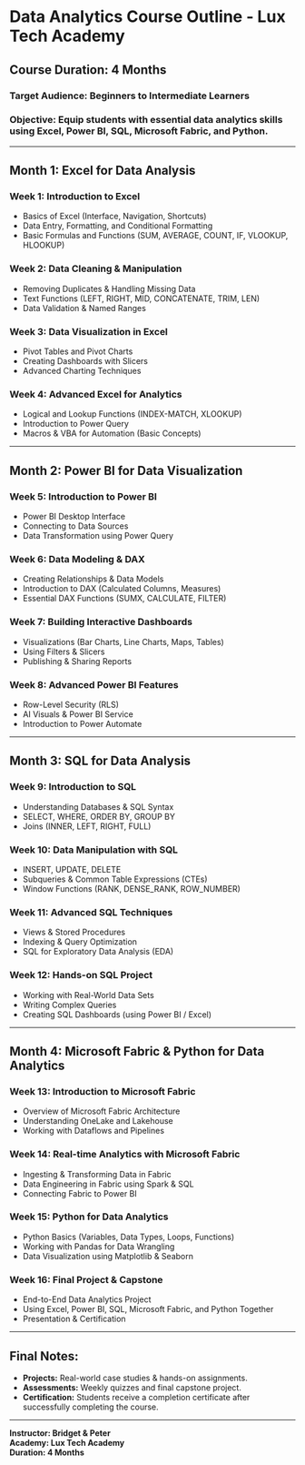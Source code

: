 # Data Analytics Course Outline - Lux Tech Academy

## **Course Duration: 4 Months**
### **Target Audience:** Beginners to Intermediate Learners
### **Objective:** Equip students with essential data analytics skills using **Excel, Power BI, SQL, Microsoft Fabric, and Python**.

---

## **Month 1: Excel for Data Analysis**
### **Week 1: Introduction to Excel**
- Basics of Excel (Interface, Navigation, Shortcuts)
- Data Entry, Formatting, and Conditional Formatting
- Basic Formulas and Functions (SUM, AVERAGE, COUNT, IF, VLOOKUP, HLOOKUP)

### **Week 2: Data Cleaning & Manipulation**
- Removing Duplicates & Handling Missing Data
- Text Functions (LEFT, RIGHT, MID, CONCATENATE, TRIM, LEN)
- Data Validation & Named Ranges

### **Week 3: Data Visualization in Excel**
- Pivot Tables and Pivot Charts
- Creating Dashboards with Slicers
- Advanced Charting Techniques

### **Week 4: Advanced Excel for Analytics**
- Logical and Lookup Functions (INDEX-MATCH, XLOOKUP)
- Introduction to Power Query
- Macros & VBA for Automation (Basic Concepts)

---

## **Month 2: Power BI for Data Visualization**
### **Week 5: Introduction to Power BI**
- Power BI Desktop Interface
- Connecting to Data Sources
- Data Transformation using Power Query

### **Week 6: Data Modeling & DAX**
- Creating Relationships & Data Models
- Introduction to DAX (Calculated Columns, Measures)
- Essential DAX Functions (SUMX, CALCULATE, FILTER)

### **Week 7: Building Interactive Dashboards**
- Visualizations (Bar Charts, Line Charts, Maps, Tables)
- Using Filters & Slicers
- Publishing & Sharing Reports

### **Week 8: Advanced Power BI Features**
- Row-Level Security (RLS)
- AI Visuals & Power BI Service
- Introduction to Power Automate

---

## **Month 3: SQL for Data Analysis**
### **Week 9: Introduction to SQL**
- Understanding Databases & SQL Syntax
- SELECT, WHERE, ORDER BY, GROUP BY
- Joins (INNER, LEFT, RIGHT, FULL)

### **Week 10: Data Manipulation with SQL**
- INSERT, UPDATE, DELETE
- Subqueries & Common Table Expressions (CTEs)
- Window Functions (RANK, DENSE_RANK, ROW_NUMBER)

### **Week 11: Advanced SQL Techniques**
- Views & Stored Procedures
- Indexing & Query Optimization
- SQL for Exploratory Data Analysis (EDA)

### **Week 12: Hands-on SQL Project**
- Working with Real-World Data Sets
- Writing Complex Queries
- Creating SQL Dashboards (using Power BI / Excel)

---

## **Month 4: Microsoft Fabric & Python for Data Analytics**
### **Week 13: Introduction to Microsoft Fabric**
- Overview of Microsoft Fabric Architecture
- Understanding OneLake and Lakehouse
- Working with Dataflows and Pipelines

### **Week 14: Real-time Analytics with Microsoft Fabric**
- Ingesting & Transforming Data in Fabric
- Data Engineering in Fabric using Spark & SQL
- Connecting Fabric to Power BI

### **Week 15: Python for Data Analytics**
- Python Basics (Variables, Data Types, Loops, Functions)
- Working with Pandas for Data Wrangling
- Data Visualization using Matplotlib & Seaborn

### **Week 16: Final Project & Capstone**
- End-to-End Data Analytics Project
- Using Excel, Power BI, SQL, Microsoft Fabric, and Python Together
- Presentation & Certification

---

## **Final Notes:**
- **Projects:** Real-world case studies & hands-on assignments.
- **Assessments:** Weekly quizzes and final capstone project.
- **Certification:** Students receive a completion certificate after successfully completing the course.

---

**Instructor: Bridget & Peter**  
**Academy: Lux Tech Academy**  
**Duration: 4 Months**
